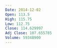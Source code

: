 ```yaml
---
Date: 2014-12-02
Open: 113.5
High: 115.75
Low: 112.75
Close: 114.629997
Adj Close: 107.655785
Volume: 59348900
---
```


